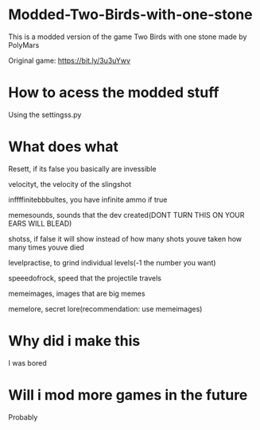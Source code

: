 # Modded-Two-Birds-with-one-stone
This is a modded version of the game Two Birds with one stone made by PolyMars

Original game: https://bit.ly/3u3uYwv

# How to acess the modded stuff
Using the settingss.py

# What does what

Resett, if its false you basically are invessible

velocityt, the velocity of the slingshot

inffffinitebbbultes, you have infinite ammo if true

memesounds, sounds that the dev created(DONT TURN THIS ON YOUR EARS WILL BLEAD)

shotss, if false it will show instead of how many shots youve taken how many times youve died

levelpractise, to grind individual levels(-1 the number you want)

speeedofrock, speed that the projectile travels

memeimages, images that are big memes

memelore, secret lore(recommendation: use memeimages)

# Why did i make this
I was bored

# Will i mod more games in the future
Probably
